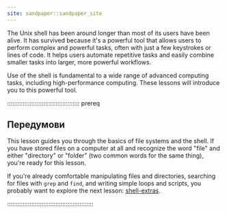 ```yaml
---
site: sandpaper::sandpaper_site
---
```


The Unix shell has been around longer than most of its users
have been alive. It has survived because it's a powerful tool that
allows users to perform complex and powerful tasks, often with just
a few keystrokes or lines of code. It helps users automate repetitive
tasks and easily combine smaller tasks into larger, more powerful workflows.

Use of the shell is fundamental to a wide range of advanced computing
tasks, including high-performance computing. These lessons will introduce
you to this powerful tool.

::::::::::::::::::::::::::::::::::::::::::  prereq

## Передумови

This lesson guides you through the basics of file systems and the
shell. If you have stored files on a computer at all and recognize
the word "file" and either "directory" or "folder" (two common words
for the same thing), you're ready for this lesson.

If you're already comfortable manipulating files and directories,
searching for files with `grep` and `find`, and writing simple loops
and scripts, you probably want to explore the next lesson:
[shell-extras](https://carpentries-incubator.github.io/shell-extras/).

::::::::::::::::::::::::::::::::::::::::::::::::::
